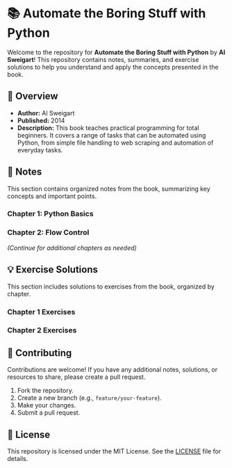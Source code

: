 # 📚 Automate the Boring Stuff with Python

Welcome to the repository for **Automate the Boring Stuff with Python** by **Al Sweigart**! This repository contains notes, summaries, and exercise solutions to help you understand and apply the concepts presented in the book.

## 📖 Overview

- **Author:** Al Sweigart
- **Published:** 2014
- **Description:** This book teaches practical programming for total beginners. It covers a range of tasks that can be automated using Python, from simple file handling to web scraping and automation of everyday tasks.

## 📝 Notes

This section contains organized notes from the book, summarizing key concepts and important points.

### Chapter 1: Python Basics

### Chapter 2: Flow Control



*(Continue for additional chapters as needed)*

## 💡 Exercise Solutions

This section includes solutions to exercises from the book, organized by chapter.

### Chapter 1 Exercises

### Chapter 2 Exercises



## 🤝 Contributing

Contributions are welcome! If you have any additional notes, solutions, or resources to share, please create a pull request. 

1. Fork the repository.
2. Create a new branch (e.g., `feature/your-feature`).
3. Make your changes.
4. Submit a pull request.

## 📄 License

This repository is licensed under the MIT License. See the [LICENSE](LICENSE) file for details.
